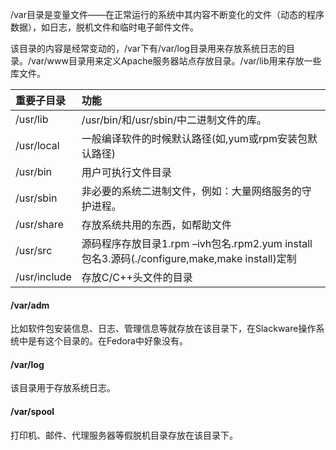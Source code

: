 /var目录是变量文件——在正常运行的系统中其内容不断变化的文件（动态的程序数据），如日志，脱机文件和临时电子邮件文件。

该目录的内容是经常变动的，/var下有/var/log目录用来存放系统日志的目录。/var/www目录用来定义Apache服务器站点存放目录。/var/lib用来存放一些库文件。

| 重要子目录 | 功能 |
| :--- | :--- |
| /usr/lib | /usr/bin/和/usr/sbin/中二进制文件的库。 |
| /usr/local | 一般编译软件的时候默认路径\(如,yum或rpm安装包默认路径\) |
| /usr/bin | 用户可执行文件目录 |
| /usr/sbin | 非必要的系统二进制文件，例如：大量网络服务的守护进程。 |
| /usr/share | 存放系统共用的东西，如帮助文件 |
| /usr/src | 源码程序存放目录1.rpm –ivh包名.rpm2.yum install包名3.源码\(./configure,make,make install\)定制 |
| /usr/include | 存放C/C++头文件的目录 |

#### /var/adm

比如软件包安装信息、日志、管理信息等就存放在该目录下，在Slackware操作系统中是有这个目录的。在Fedora中好象没有。

#### /var/log

该目录用于存放系统日志。

#### /var/spool

打印机、邮件、代理服务器等假脱机目录存放在该目录下。

